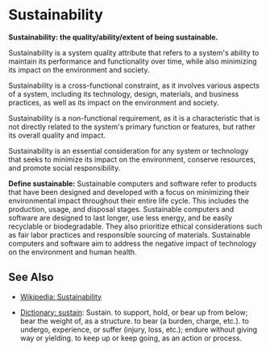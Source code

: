 # Sustainability

**Sustainability: the quality/ability/extent of being sustainable.**

<span data-chatgpt-prompt="explain sustainability (system quality attribute, cross-functional constraint, non-functional requirement)">

Sustainability is a system quality attribute that refers to a system's ability to maintain its performance and functionality over time, while also minimizing its impact on the environment and society.

Sustainability is a cross-functional constraint, as it involves various aspects of a system, including its technology, design, materials, and business practices, as well as its impact on the environment and society.

Sustainability is a non-functional requirement, as it is a characteristic that is not directly related to the system's primary function or features, but rather its overall quality and impact.

Sustainability is an essential consideration for any system or technology that seeks to minimize its impact on the environment, conserve resources, and promote social responsibility.

</span>

**Define sustainable:** <span data-chatgpt-prompt="define sustainable (computers and software)">Sustainable computers and software refer to products that have been designed and developed with a focus on minimizing their environmental impact throughout their entire life cycle. This includes the production, usage, and disposal stages. Sustainable computers and software are designed to last longer, use less energy, and be easily recyclable or biodegradable. They also prioritize ethical considerations such as fair labor practices and responsible sourcing of materials. Sustainable computers and software aim to address the negative impact of technology on the environment and human health.</span>

## See Also

* [Wikipedia: Sustainability](https://wikipedia.org/wiki/Sustainability)

* [Dictionary: sustain](https://www.dictionary.com/browse/sustain): Sustain. to support, hold, or bear up from below; bear the weight of, as a structure. to bear (a burden, charge, etc.). to undergo, experience, or suffer (injury, loss, etc.); endure without giving way or yielding. to keep up or keep going, as an action or process.

